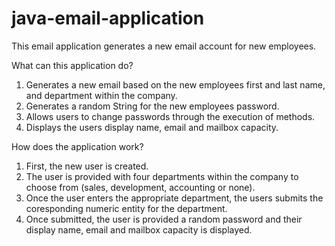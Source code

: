 # java-email-application

This email application generates a new email account for new employees.

What can this application do?
  1) Generates a new email based on the new employees first and last name, and department within the company.
  2) Generates a random String for the new employees password.
  3) Allows users to change passwords through the execution of methods.
  4) Displays the users display name, email and mailbox capacity.

How does the application work?
  1) First, the new user is created.
  2) The user is provided with four departments within the company to choose from (sales, development, accounting or none).
  3) Once the user enters the appropriate department, the users submits the coresponding numeric entity for the department.
  4) Once submitted, the user is provided a random password and their display name, email and mailbox capacity is displayed.
